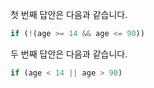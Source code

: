첫 번째 답안은 다음과 같습니다.

```js
if (!(age >= 14 && age <= 90))
```

두 번째 답안은 다음과 같습니다.

```js
if (age < 14 || age > 90)
```
